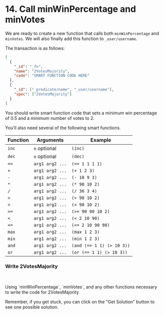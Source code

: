 # 14. Call minWinPercentage and minVotes

We are ready to create a new function that calls both `minWinPercentage` and `minVotes`. We will also finally add this function to `_user/username`.

The transaction is as follows:

```json
[
  {
    "_id": "_fn",
    "name": "2VotesMajority",
    "code": "SMART FUNCTION CODE HERE"
  },
  {
    "_id": ["_predicate/name", "_user/username"],
    "spec": ["2VotesMajority"]
  }
]
```

You should write smart function code that sets a minimum win percentage of 0.5 and a minimum number of votes to 2.

You'll also need several of the following smart functions.

| Function | Arguments       | Example                   |
| -------- | --------------- | ------------------------- |
| `inc`    | `n` optional    | `(inc)`                   |
| `dec`    | `n` optional    | `(dec)`                   |
| `==`     | `arg1 arg2 ...` | `(== 1 1 1 1)`            |
| `+`      | `arg1 arg2 ...` | `(+ 1 2 3)`               |
| `-`      | `arg1 arg2 ...` | `(- 10 9 3)`              |
| `*`      | `arg1 arg2 ...` | `(* 90 10 2)`             |
| `/`      | `arg1 arg2 ...` | `(/ 36 3 4)`              |
| `>`      | `arg1 arg2 ...` | `(> 90 10 2)`             |
| `<`      | `arg1 arg2 ...` | `(< 90 10 2)`             |
| `>=`     | `arg1 arg2 ...` | `(>= 90 90 10 2)`         |
| `<`      | `arg1 arg2 ...` | `(< 2 10 90)`             |
| `<=`     | `arg1 arg2 ...` | `(<= 2 10 90 90)`         |
| `max`    | `arg1 arg2 ...` | `(max 1 2 3)`             |
| `min`    | `arg1 arg2 ...` | `(min 1 2 3)`             |
| `and`    | `arg1 arg2 ...` | `(and (== 1 1) (> 10 3))` |
| `or`     | `arg1 arg2 ...` | `(or (== 1 1) (> 10 3))`  |

<div class="challenge">
<h3>Write 2VotesMajority</h3>
<br/>
<p>Using `minWinPercentage`, `minVotes`, and any other functions necessary to write the code for 2VotesMajority</p>
<p>Remember, if you get stuck, you can click on the "Get Solution" button to see one possible solution.</p>
</div>
<br/>
<br/>
